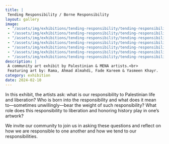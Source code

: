 ```yaml
---
title: |
 Tending Responsibility / Borne Responsibility
layout: gallery
image:
 - "/assets/img/exhibitions/tending-responsibility/tending-responsibility.jpg"
 - "/assets/img/exhibitions/tending-responsibility/tending-responsibility-02.jpg"
 - "/assets/img/exhibitions/tending-responsibility/tending-responsibility-03.jpg"
 - "/assets/img/exhibitions/tending-responsibility/tending-responsibility-04.jpg"
 - "/assets/img/exhibitions/tending-responsibility/tending-responsibility-05.jpg"
 - "/assets/img/exhibitions/tending-responsibility/tending-responsibility-06.jpg"
 - "/assets/img/exhibitions/tending-responsibility/tending-responsibility-07.jpg"
description: |
 A community art exhibit by Palestinian & MENA artists.<br>
 Featuring art by: Rama, Ahmad Almahdi, Fade Kareem & Yasmeen Khayr.
category: exhibition
date: 2024-02-10
---
```

In this exhibit, the artists ask: what is our responsibility to Palestinian life and liberation? Who is born into the responsibility and what does it mean to––sometimes unwillingly––bear the weight of such responsibility? What role does this responsibility to liberation and honoring history play in one’s artwork?

We invite our community to join us in asking these questions and reflect on how we are responsible to one another and how we tend to our responsibilities.